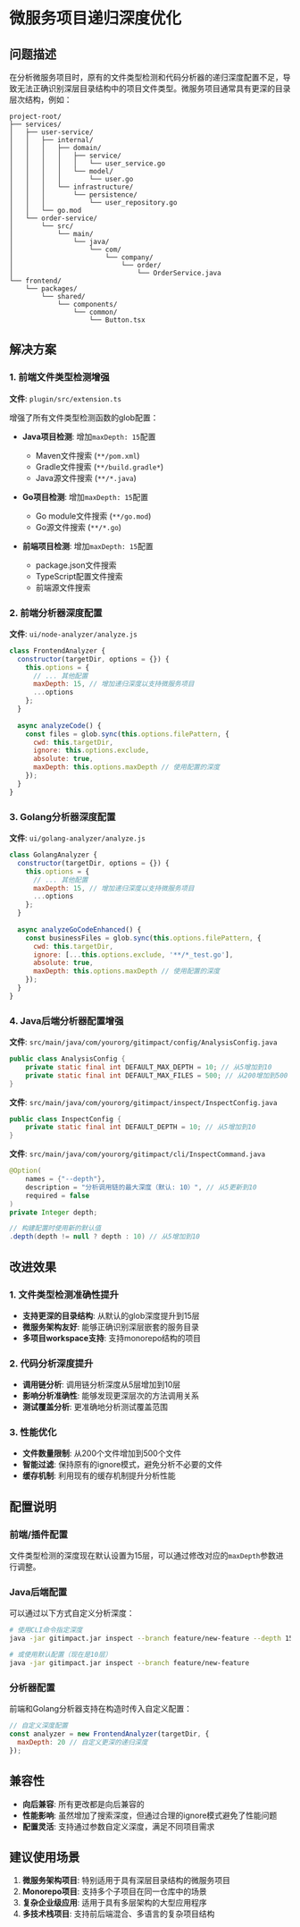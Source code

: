 # 微服务项目递归深度优化

## 问题描述

在分析微服务项目时，原有的文件类型检测和代码分析器的递归深度配置不足，导致无法正确识别深层目录结构中的项目文件类型。微服务项目通常具有更深的目录层次结构，例如：

```
project-root/
├── services/
│   ├── user-service/
│   │   ├── internal/
│   │   │   ├── domain/
│   │   │   │   ├── service/
│   │   │   │   │   └── user_service.go
│   │   │   │   └── model/
│   │   │   │       └── user.go
│   │   │   └── infrastructure/
│   │   │       └── persistence/
│   │   │           └── user_repository.go
│   │   └── go.mod
│   └── order-service/
│       └── src/
│           └── main/
│               └── java/
│                   └── com/
│                       └── company/
│                           └── order/
│                               └── OrderService.java
└── frontend/
    └── packages/
        └── shared/
            └── components/
                └── common/
                    └── Button.tsx
```

## 解决方案

### 1. 前端文件类型检测增强

**文件**: `plugin/src/extension.ts`

增强了所有文件类型检测函数的glob配置：

- **Java项目检测**: 增加`maxDepth: 15`配置
  - Maven文件搜索 (`**/pom.xml`)
  - Gradle文件搜索 (`**/build.gradle*`)
  - Java源文件搜索 (`**/*.java`)

- **Go项目检测**: 增加`maxDepth: 15`配置
  - Go module文件搜索 (`**/go.mod`)
  - Go源文件搜索 (`**/*.go`)

- **前端项目检测**: 增加`maxDepth: 15`配置
  - package.json文件搜索
  - TypeScript配置文件搜索
  - 前端源文件搜索

### 2. 前端分析器深度配置

**文件**: `ui/node-analyzer/analyze.js`

```javascript
class FrontendAnalyzer {
  constructor(targetDir, options = {}) {
    this.options = {
      // ... 其他配置
      maxDepth: 15, // 增加递归深度以支持微服务项目
      ...options
    };
  }
  
  async analyzeCode() {
    const files = glob.sync(this.options.filePattern, {
      cwd: this.targetDir,
      ignore: this.options.exclude,
      absolute: true,
      maxDepth: this.options.maxDepth // 使用配置的深度
    });
  }
}
```

### 3. Golang分析器深度配置

**文件**: `ui/golang-analyzer/analyze.js`

```javascript
class GolangAnalyzer {
  constructor(targetDir, options = {}) {
    this.options = {
      // ... 其他配置
      maxDepth: 15, // 增加递归深度以支持微服务项目
      ...options
    };
  }
  
  async analyzeGoCodeEnhanced() {
    const businessFiles = glob.sync(this.options.filePattern, {
      cwd: this.targetDir,
      ignore: [...this.options.exclude, '**/*_test.go'],
      absolute: true,
      maxDepth: this.options.maxDepth // 使用配置的深度
    });
  }
}
```

### 4. Java后端分析器配置增强

**文件**: `src/main/java/com/yourorg/gitimpact/config/AnalysisConfig.java`

```java
public class AnalysisConfig {
    private static final int DEFAULT_MAX_DEPTH = 10; // 从5增加到10
    private static final int DEFAULT_MAX_FILES = 500; // 从200增加到500
}
```

**文件**: `src/main/java/com/yourorg/gitimpact/inspect/InspectConfig.java`

```java
public class InspectConfig {
    private static final int DEFAULT_DEPTH = 10; // 从5增加到10
}
```

**文件**: `src/main/java/com/yourorg/gitimpact/cli/InspectCommand.java`

```java
@Option(
    names = {"--depth"},
    description = "分析调用链的最大深度（默认: 10）", // 从5更新到10
    required = false
)
private Integer depth;

// 构建配置时使用新的默认值
.depth(depth != null ? depth : 10) // 从5增加到10
```

## 改进效果

### 1. 文件类型检测准确性提升

- **支持更深的目录结构**: 从默认的glob深度提升到15层
- **微服务架构友好**: 能够正确识别深层嵌套的服务目录
- **多项目workspace支持**: 支持monorepo结构的项目

### 2. 代码分析深度提升

- **调用链分析**: 调用链分析深度从5层增加到10层
- **影响分析准确性**: 能够发现更深层次的方法调用关系
- **测试覆盖分析**: 更准确地分析测试覆盖范围

### 3. 性能优化

- **文件数量限制**: 从200个文件增加到500个文件
- **智能过滤**: 保持原有的ignore模式，避免分析不必要的文件
- **缓存机制**: 利用现有的缓存机制提升分析性能

## 配置说明

### 前端/插件配置

文件类型检测的深度现在默认设置为15层，可以通过修改对应的`maxDepth`参数进行调整。

### Java后端配置

可以通过以下方式自定义分析深度：

```bash
# 使用CLI命令指定深度
java -jar gitimpact.jar inspect --branch feature/new-feature --depth 15

# 或使用默认配置（现在是10层）
java -jar gitimpact.jar inspect --branch feature/new-feature
```

### 分析器配置

前端和Golang分析器支持在构造时传入自定义配置：

```javascript
// 自定义深度配置
const analyzer = new FrontendAnalyzer(targetDir, {
  maxDepth: 20 // 自定义更深的递归深度
});
```

## 兼容性

- **向后兼容**: 所有更改都是向后兼容的
- **性能影响**: 虽然增加了搜索深度，但通过合理的ignore模式避免了性能问题
- **配置灵活**: 支持通过参数自定义深度，满足不同项目需求

## 建议使用场景

1. **微服务架构项目**: 特别适用于具有深层目录结构的微服务项目
2. **Monorepo项目**: 支持多个子项目在同一仓库中的场景
3. **复杂企业级应用**: 适用于具有多层架构的大型应用程序
4. **多技术栈项目**: 支持前后端混合、多语言的复杂项目结构 